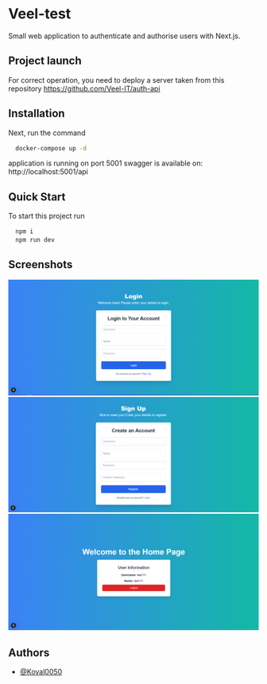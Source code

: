 
# Veel-test

Small web application to authenticate and authorise users with  Next.js.

## Project launch
For correct operation, you need to deploy a server taken from this repository https://github.com/Veel-IT/auth-api





## Installation

Next, run the command 

```bash
  docker-compose up -d
```
    

application is running on port 5001 swagger is available on: http://localhost:5001/api

## Quick Start

To start this project run

```bash
  npm i
  npm run dev
```


## Screenshots

![alt text](https://github.com/Koval0050/veel-test/blob/main/public/login.png)
![alt text](https://github.com/Koval0050/veel-test/blob/main/public/register.png)
![alt text](https://github.com/Koval0050/veel-test/blob/main/public/homePage.png)


## Authors

- [@Koval0050](https://github.com/Koval0050)

